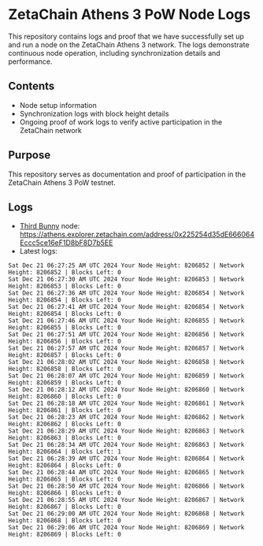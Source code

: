 # ZetaChain Athens 3 PoW Node Logs
This repository contains logs and proof that we have successfully set up and run a node on the ZetaChain Athens 3 network. The logs demonstrate continuous node operation, including synchronization details and performance.

## Contents
- Node setup information
- Synchronization logs with block height details
- Ongoing proof of work logs to verify active participation in the ZetaChain network

## Purpose
This repository serves as documentation and proof of participation in the ZetaChain Athens 3 PoW testnet.

## Logs

- [Third Bunny](https://thirdbunny.xyz/) node: https://athens.explorer.zetachain.com/address/0x225254d35dE666064Eccc5ce16eF1D8bF8D7b5EE
- Latest logs:
```
Sat Dec 21 06:27:25 AM UTC 2024 Your Node Height: 8206852 | Network Height: 8206852 | Blocks Left: 0
Sat Dec 21 06:27:30 AM UTC 2024 Your Node Height: 8206853 | Network Height: 8206853 | Blocks Left: 0
Sat Dec 21 06:27:36 AM UTC 2024 Your Node Height: 8206854 | Network Height: 8206854 | Blocks Left: 0
Sat Dec 21 06:27:41 AM UTC 2024 Your Node Height: 8206854 | Network Height: 8206854 | Blocks Left: 0
Sat Dec 21 06:27:46 AM UTC 2024 Your Node Height: 8206855 | Network Height: 8206855 | Blocks Left: 0
Sat Dec 21 06:27:51 AM UTC 2024 Your Node Height: 8206856 | Network Height: 8206856 | Blocks Left: 0
Sat Dec 21 06:27:57 AM UTC 2024 Your Node Height: 8206857 | Network Height: 8206857 | Blocks Left: 0
Sat Dec 21 06:28:02 AM UTC 2024 Your Node Height: 8206858 | Network Height: 8206858 | Blocks Left: 0
Sat Dec 21 06:28:07 AM UTC 2024 Your Node Height: 8206859 | Network Height: 8206859 | Blocks Left: 0
Sat Dec 21 06:28:12 AM UTC 2024 Your Node Height: 8206860 | Network Height: 8206860 | Blocks Left: 0
Sat Dec 21 06:28:18 AM UTC 2024 Your Node Height: 8206861 | Network Height: 8206861 | Blocks Left: 0
Sat Dec 21 06:28:23 AM UTC 2024 Your Node Height: 8206862 | Network Height: 8206862 | Blocks Left: 0
Sat Dec 21 06:28:29 AM UTC 2024 Your Node Height: 8206863 | Network Height: 8206863 | Blocks Left: 0
Sat Dec 21 06:28:34 AM UTC 2024 Your Node Height: 8206863 | Network Height: 8206864 | Blocks Left: 1
Sat Dec 21 06:28:39 AM UTC 2024 Your Node Height: 8206864 | Network Height: 8206864 | Blocks Left: 0
Sat Dec 21 06:28:44 AM UTC 2024 Your Node Height: 8206865 | Network Height: 8206865 | Blocks Left: 0
Sat Dec 21 06:28:50 AM UTC 2024 Your Node Height: 8206866 | Network Height: 8206866 | Blocks Left: 0
Sat Dec 21 06:28:55 AM UTC 2024 Your Node Height: 8206867 | Network Height: 8206867 | Blocks Left: 0
Sat Dec 21 06:29:00 AM UTC 2024 Your Node Height: 8206868 | Network Height: 8206868 | Blocks Left: 0
Sat Dec 21 06:29:06 AM UTC 2024 Your Node Height: 8206869 | Network Height: 8206869 | Blocks Left: 0
```

